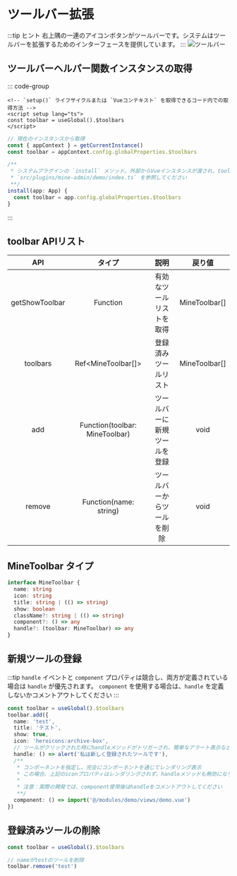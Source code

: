 # ツールバー拡張

:::tip ヒント
右上隅の一連のアイコンボタンがツールバーです。システムはツールバーを拡張するためのインターフェースを提供しています。
:::
![ツールバー](https://s21.ax1x.com/2024/10/24/pAwKsvq.jpg)

## ツールバーヘルパー関数インスタンスの取得

::: code-group

```vue [useGlobal() 方式]
<!-- `setup()` ライフサイクルまたは `Vueコンテキスト` を取得できるコード内での取得方法 -->
<script setup lang="ts">
const toolbar = useGlobal().$toolbars
</script>
```

```ts [Vueインスタンス経由で取得]
// 現在のインスタンスから取得
const { appContext } = getCurrentInstance()
const toolbar = appContext.config.globalProperties.$toolbars

```

```ts [プラグイン内での取得方法]
/**
 * システムプラグインの `install` メソッド。外部からVueインスタンスが渡され、toolbarを取得します
 * `src/plugins/mine-admin/demo/index.ts` を参照してください
 **/
install(app: App) {
  const toolbar = app.config.globalProperties.$toolbars
}
```
:::

## toolbar APIリスト
|       API        |               タイプ               |     説明     |      戻り値       |
|:----------------:|:------------------------------:|:----------:|:--------------:|
|  getShowToolbar  |            Function            | 有効なツールリストを取得 | MineToolbar[]  |
|     toolbars     |       Ref<MineToolbar[]>       |  登録済みツールリスト   | MineToolbar[]  |
|  add  | Function(toolbar: MineToolbar) | ツールバーに新規ツールを登録 |      void      |
|  remove  |     Function(name: string)     | ツールバーからツールを削除 |      void      |

## MineToolbar タイプ
```ts
interface MineToolbar {
  name: string
  icon: string
  title: string | (() => string)
  show: boolean
  className?: string | (() => string)
  component?: () => any
  handle?: (toolbar: MineToolbar) => any
}
```
## 新規ツールの登録

:::tip
`handle` イベントと `component` プロパティは競合し、両方が定義されている場合は `handle` が優先されます。
`component` を使用する場合は、`handle` を定義しないかコメントアウトしてください
:::

```ts
const toolbar = useGlobal().$toolbars
toolbar.add({
  name: 'test',
  title: 'テスト',
  show: true,
  icon: 'heroicons:archive-box',
  // ツールがクリックされた時にhandleメソッドがトリガーされ、簡単なアラート表示などに使用可能
  handle: () => alert('私は新しく登録されたツールです'),
  /**
   * コンポーネントを指定し、完全にコンポーネントを通じてレンダリング表示
   * この場合、上記のiconプロパティはレンダリングされず、handleメソッドも無効になります
   * 
   * 注意：実際の開発では、component使用後はhandleをコメントアウトしてください
   **/
  component: () => import('@/modules/demo/views/demo.vue')
})
```

## 登録済みツールの削除

```ts
const toolbar = useGlobal().$toolbars

// nameがtestのツールを削除
toolbar.remove('test')
```